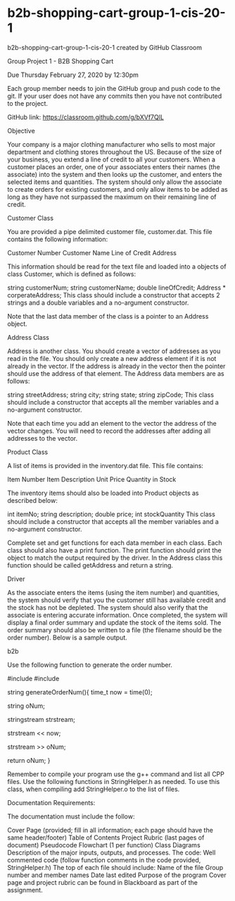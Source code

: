# b2b-shopping-cart-group-1-cis-20-1
b2b-shopping-cart-group-1-cis-20-1 created by GitHub Classroom


Group Project 1 - B2B Shopping Cart

Due Thursday February 27, 2020 by 12:30pm

Each group member needs to join the GitHub group and push code to the git. If your user does not have any commits then you have not contributed to the project.

GitHub link: https://classroom.github.com/g/bXVf7QlL

Objective

Your company is a major clothing manufacturer who sells to most major department and clothing stores throughout the US. Because of the size of your business, you extend a line of credit to all your customers. When a customer places an order, one of your associates enters their names (the associate) into the system and then looks up the customer, and enters the selected items and quantities. The system should only allow the associate to create orders for existing customers, and only allow items to be added as long as they have not surpassed the maximum on their remaining line of credit.

Customer Class

You are provided a pipe delimited customer file, customer.dat. This file contains the following information:

Customer Number Customer Name Line of Credit Address

This information should be read for the text file and loaded into a objects of class Customer, which is defined as follows:

string customerNum;
string customerName;
double lineOfCredit;
Address * corperateAddress;
This class should include a constructor that accepts 2 strings and a double variables and a no-argument constructor.

Note that the last data member of the class is a pointer to an Address object.

Address Class

Address is another class. You should create a vector of addresses as you read in the file. You should only create a new address element if it is not already in the vector. If the address is already in the vector then the pointer should use the address of that element. The Address data members are as follows:

string streetAddress;
string city;
string state; 
string zipCode;
This class should include a constructor that accepts all the member variables and a no-argument constructor.

Note that each time you add an element to the vector the address of the vector changes. You will need to record the addresses after adding all addresses to the vector.

Product Class

A list of items is provided in the inventory.dat file. This file contains:

Item Number Item Description Unit Price Quantity in Stock

The inventory items should also be loaded into Product objects as described below:

int itemNo;
string description;
double price;
int stockQuantity
This class should include a constructor that accepts all the member variables and a no-argument constructor.

Complete set and get functions for each data member in each class. Each class should also have a print function. The print function should print the object to match the output required by the driver. In the Address class this function should be called getAddress and return a string.

Driver

As the associate enters the items (using the item number) and quantities, the system should verify that you the customer still has available credit and the stock has not be depleted. The system should also verify that the associate is entering accurate information. Once completed, the system will display a final order summary and update the stock of the items sold. The order summary should also be written to a file (the filename should be the order number). Below is a sample output.

b2b

Use the following function to generate the order number.

#include #include

string generateOrderNum(){ time_t now = time(0);

string oNum;

stringstream strstream;

strstream << now;

strstream >> oNum;

return oNum;
}

Remember to compile your program use the g++ command and list all CPP files. Use the following functions in StringHelper.h as needed. To use this class, when compiling add StringHelper.o to the list of files.

Documentation Requirements:

The documentation must include the follow:

Cover Page (provided; fill in all information; each page should have the same header/footer) Table of Contents Project Rubric (last pages of document) Pseudocode Flowchart (1 per function) Class Diagrams Description of the major inputs, outputs, and processes. The code: Well commented code (follow function comments in the code provided, StringHelper.h) The top of each file should include: Name of the file Group number and member names Date last edited Purpose of the program Cover page and project rubric can be found in Blackboard as part of the assignment.
